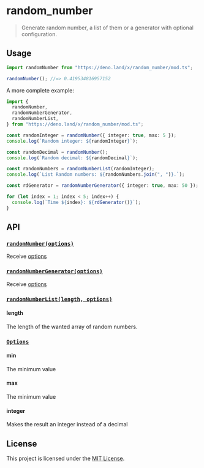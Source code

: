 # random_number

> Generate random number, a list of them or a generator with optional
> configuration.

## Usage

```typescript
import randomNumber from "https://deno.land/x/random_number/mod.ts";

randomNumber(); //=> 0.419534816957152
```

A more complete example:

```typescript
import {
  randomNumber,
  randomNumberGenerator,
  randomNumberList,
} from "https://deno.land/x/random_number/mod.ts";

const randomInteger = randomNumber({ integer: true, max: 5 });
console.log(`Random integer: ${randomInteger}`);

const randomDecimal = randomNumber();
console.log(`Random decimal: ${randomDecimal}`);

const randomNumbers = randomNumberList(randomInteger);
console.log(`List Random numbers: ${randomNumbers.join(", ")}.`);

const rdGenerator = randomNumberGenerator({ integer: true, max: 50 });

for (let index = 1; index < 5; index++) {
  console.log(`Time ${index}: ${rdGenerator()}`);
}
```

## API

### [`randomNumber(options)`](./mod.ts#L8)

Receive [options](#options)

### [`randomNumberGenerator(options)`](./mod.ts#L19)

Receive [options](#options)

### [`randomNumberList(length, options)`](./mod.ts#L34)

#### length

The length of the wanted array of random numbers.

### [`Options`](./utils.ts#L7)

#### min

The minimum value

#### max

The minimum value

#### integer

Makes the result an integer instead of a decimal

## License

This project is licensed under the [MIT License](./LICENSE.md).
